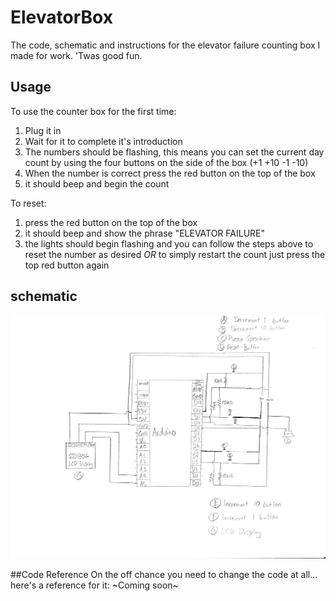 # ElevatorBox
The code, schematic and instructions for the elevator failure counting box I made for work. 'Twas good fun.

## Usage
To use the counter box for the first time:
1. Plug it in
2. Wait for it to complete it's introduction
3. The numbers should be flashing, this means you can set the current day count by using the four buttons on the side of the box (+1 +10 -1 -10)
4. When the number is correct press the red button on the top of the box
5. it should beep and begin the count

To reset:
1. press the red button on the top of the box
2. it should beep and show the phrase "ELEVATOR FAILURE"
3. the lights should begin flashing and you can follow the steps above to reset the number as desired *OR* to simply restart the count just press the top red button again

## schematic
![alt tag](https://raw.githubusercontent.com/michaelalbinson/ElevatorBox/master/Schema.jpg)

##Code Reference 
On the off chance you need to change the code at all... here's a reference for it:
~Coming soon~